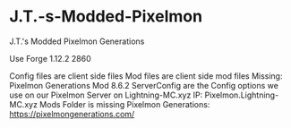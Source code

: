 # J.T.-s-Modded-Pixelmon
J.T.'s Modded Pixelmon Generations

Use Forge 1.12.2 2860

Config files are client side files
Mod files are client side mod files
Missing: Pixelmon Generations Mod 8.6.2
ServerConfig are the Config options we use on our Pixelmon Server on Lightning-MC.xyz 
IP: Pixelmon.Lightning-MC.xyz
Mods Folder is missing Pixelmon Generations: https://pixelmongenerations.com/

